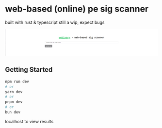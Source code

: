 # web-based (online) pe sig scanner

built with rust & typescript
still a wip, expect bugs

![Webinary Logo](./webinary.png)

## Getting Started

```bash
npm run dev
# or
yarn dev
# or
pnpm dev
# or
bun dev
```
localhost to view results
